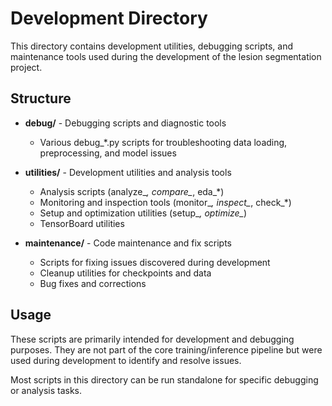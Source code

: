 # Development Directory

This directory contains development utilities, debugging scripts, and maintenance tools used during the development of the lesion segmentation project.

## Structure

- **debug/** - Debugging scripts and diagnostic tools
  - Various debug_*.py scripts for troubleshooting data loading, preprocessing, and model issues

- **utilities/** - Development utilities and analysis tools
  - Analysis scripts (analyze_*, compare_*, eda_*)
  - Monitoring and inspection tools (monitor_*, inspect_*, check_*)
  - Setup and optimization utilities (setup_*, optimize_*)
  - TensorBoard utilities

- **maintenance/** - Code maintenance and fix scripts
  - Scripts for fixing issues discovered during development
  - Cleanup utilities for checkpoints and data
  - Bug fixes and corrections

## Usage

These scripts are primarily intended for development and debugging purposes. They are not part of the core training/inference pipeline but were used during development to identify and resolve issues.

Most scripts in this directory can be run standalone for specific debugging or analysis tasks.